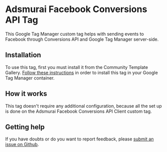 # Adsmurai Facebook Conversions API Tag

This Google Tag Manager custom tag helps with sending events to Facebook through Conversions API and Google Tag Manager server-side.

## Installation

To use this tag, first you must install it from the Community Template Gallery. [Follow these instructions](https://support.google.com/tagmanager/answer/9454109?hl=en) in order to install this tag in your Google Tag Manager container.

## How it works

This tag doesn't require any additional configuration, because all the set up is done on the Adsmurai Facebook Conversions API Client custom tag.

## Getting help

If you have doubts or do you want to report feedback, please [submit an issue on Github](https://github.com/Adsmurai-Google-Tag-Manager-Templates/adsmurai-facebook-conversions-api-tag/issues/new).